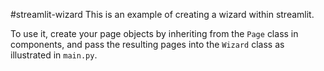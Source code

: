 #streamlit-wizard
This is an example of creating a wizard within streamlit.

To use it, create your page objects by inheriting from the `Page` class in components,
and pass the resulting pages into the `Wizard` class as illustrated in `main.py`.


